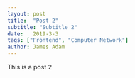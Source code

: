 ```yaml
---
layout: post
title:  "Post 2"
subtitle: "Subtitle 2"
date:   2019-3-3
tags: ["Frontend", "Computer Network"]
author: James Adam
---
```

This is a post 2
